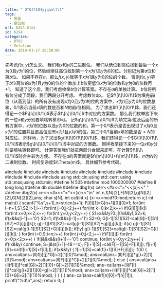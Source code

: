 ```yaml
---
title: " DTOJ4104yjqaa\t\t"
tags:
  - 思路
  - 数位dp
url: 6254.html
id: 6254
categories:
  - DTOJ
  - Solution
date: 2019-01-27 20:58:00
---
```


先考虑$f(x,y)$怎么求。 我们看$x$和$y$的二进制位。 我们从低位到高位找到最后一个$x$为$0$且$y$为$1$的位，然后继续往高位找到第一个$x$为$1$且$y$为$0$的位。分别记为第$a$位和第$b$位。 如果不存在$a$，那么$f(x,y)$就等于$x$为$1$且$y$为$0$的位的个数。 否则$f(x,y)$等于$b$位高位的$x$为$1$且$y$为$0$的位的个数加上$b$位更低位$x$为$1$的位数和$y$为$0$的位数再$+1$。 知道了这个后，我们考虑枚举$b$位计算答案。不存在$a$的单独计算。 $b$位将所有位分成了两段，我们两段分开考虑。 考虑数位dp。 记$f\[i\]\[0/1\]$为填完前$i$位（从高到低）的所有没有出现$x$为$0$且$y$为$1$的位的方案中，$x$为$1$且$y$为$0$的位数总和，$0/1$表示当前$x$填的数是否和$N$的前$i$位相同。 为了求出$f\[i\]\[0/1\]$，我们还得记一个$F\[i\]\[0/1\]$表示$f\[i\]\[0/1\]$中对应的方案数。 那么我们枚举接下来的一位$x$和$y$分别要填啥转移即可。 记$g\[i\]\[0/1\]\[0/1\]$为填完第$i$位及后面的所有方案中，$x$为$1$的位数以及$y$为$0$的位数的和。第一个$0/1$表示是否出现过了$x$为$0$且$y$为$1$的位置并且更高位没有$x$为$1$且$y$为$0$的位，第二个$0/1$当前$x$填的数是否$>N$的对应位。 同样地，为了求出$g\[i\]\[0/1\]\[0/1\]$，我们还得记一个$G\[i\]\[0/1\]\[0/1\]$表示$g\[i\]\[0/1\]\[0/1\]$中对应的方案数。 同样枚举接下来的一位$x$和$y$分别要填啥转移即可。 计算答案我们就把两部分合起来即可，在计算$f\[i\]\[0/1\]$时合并较为方便。 不存在$a$的答案就是$f\[m\]\[0\]+f\[m\]\[1\]$，$m$为$N$的二进制位数。 时间复杂度$\\Theta(m)$。 具体细节参考代码。

#include<iostream>
#include<cstdio>
#include<cstdlib>
#include<cmath>
#include<cstring>
#include<string>
#include<algorithm>
#include<queue>
#include<vector>
#include<set>
#include<map>
using std::cin;using std::cerr;
using std::max;using std::min;
#define N 505
#define mod 1000000007
#define ll long long
#define db double
#define dbg1(x) cerr<<#x<<"="<<(x)<<" "
#define dbg2(x) cerr<<#x<<"="<<(x)<<"\\n"
int n,f\[N\]\[2\],F\[N\]\[2\],g\[N\]\[2\]\[2\],G\[N\]\[2\]\[2\],ans;
char s\[N\];
int cal(int x) {x-=x<mod?0:mod;return x;}
int main()
{
	scanf("%s",s+1),n=strlen(s+1);
	F\[0\]\[1\]=G\[n+1\]\[0\]\[0\]=1;
	for(int i=n+1,S1,S2;i>1;i--)
		for(int j=0;j<2;j++)
			for(int k=0;k<2;k++) if(G\[i\]\[j\]\[k\])
				for(int x=0;x<2;x++)
					for(int y=0;y<2;y++)
					{
						S1=x&&!y?0:j|(!x&&y),S2=k;
						if(x&&s\[i-1\]=='0') S2=1;
						if(!x&&s\[i-1\]=='1') S2=0;
						G\[i-1\]\[S1\]\[S2\]=cal(G\[i-1\]\[S1\]\[S2\]+G\[i\]\[j\]\[k\]);
						g\[i-1\]\[S1\]\[S2\]=cal(g\[i-1\]\[S1\]\[S2\]+g\[i\]\[j\]\[k\]);
						if(x) g\[i-1\]\[S1\]\[S2\]=cal(g\[i-1\]\[S1\]\[S2\]+G\[i\]\[j\]\[k\]);
						if(!y) g\[i-1\]\[S1\]\[S2\]=cal(g\[i-1\]\[S1\]\[S2\]+G\[i\]\[j\]\[k\]);
					}
	for(int i=0,S;i<n;i++)
		for(int j=0;j<2;j++) if(F\[i\]\[j\])
			for(int x=0;x<2;x++)
			{
				if(j&&x&&s\[i+1\]=='0') continue;
				for(int y=0;y<2;y++)
				{
					if(!x&&y) continue;
					S=j&(s\[i+1\]-48==x);
					F\[i+1\]\[S\]=cal(F\[i+1\]\[S\]+F\[i\]\[j\]);
					f\[i+1\]\[S\]=cal(f\[i+1\]\[S\]+f\[i\]\[j\]);
					if(x&&!y)
					{
						f\[i+1\]\[S\]=cal(f\[i+1\]\[S\]+F\[i\]\[j\]);
						if(S)
						{
							ans=cal(ans+(ll)f\[i\]\[j\]*G\[i+2\]\[1\]\[0\]%mod); 
							ans=cal(ans+(ll)F\[i\]\[j\]*g\[i+2\]\[1\]\[0\]%mod);
							ans=cal(ans+(ll)F\[i\]\[j\]*G\[i+2\]\[1\]\[0\]%mod);
						}
						else
						{
							ans=cal(ans+(ll)f\[i\]\[j\]*cal(G\[i+2\]\[1\]\[0\]+G\[i+2\]\[1\]\[1\])%mod);
							ans=cal(ans+(ll)F\[i\]\[j\]*cal(g\[i+2\]\[1\]\[0\]+g\[i+2\]\[1\]\[1\])%mod);
							ans=cal(ans+(ll)F\[i\]\[j\]*cal(G\[i+2\]\[1\]\[0\]+G\[i+2\]\[1\]\[1\])%mod);
						}
					}
				}
			}
	ans=cal(ans+cal(f\[n\]\[0\]+f\[n\]\[1\]));
	printf("%d\\n",ans);
	return 0;
}